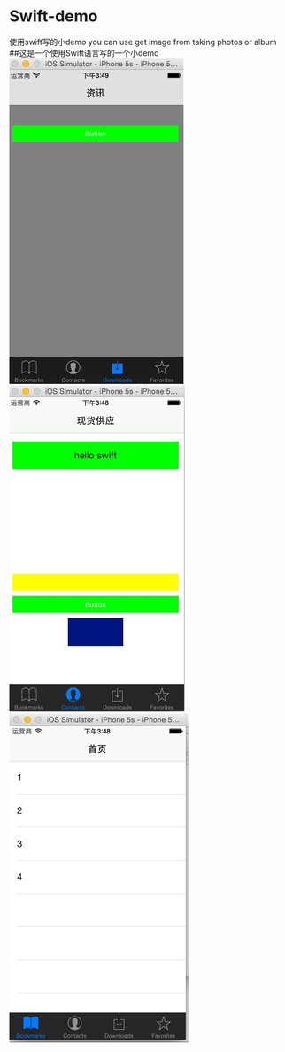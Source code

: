 # Swift-demo
使用swift写的小demo
 you can use get image from taking photos or album
##这是一个使用Swift语言写的一个小demo
![image](https://github.com/andi911/Swift-demo/blob/master/SMaiSuLang/Image/image1.jpg) 
![image](https://github.com/andi911/Swift-demo/blob/master/SMaiSuLang/Image/image2.jpg)
![image](https://github.com/andi911/Swift-demo/blob/master/SMaiSuLang/Image/image3.jpg)

